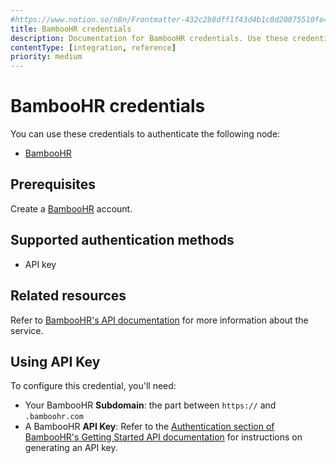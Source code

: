 ```yaml
---
#https://www.notion.so/n8n/Frontmatter-432c2b8dff1f43d4b1c8d20075510fe4
title: BambooHR credentials
description: Documentation for BambooHR credentials. Use these credentials to authenticate BambooHR in n8n, a workflow automation platform.
contentType: [integration, reference]
priority: medium
---
```


# BambooHR credentials

You can use these credentials to authenticate the following node:

- [BambooHR](/integrations/builtin/app-nodes/n8n-nodes-base.bamboohr.md)

## Prerequisites

Create a [BambooHR](https://www.bamboohr.com/) account.

## Supported authentication methods

- API key

## Related resources

Refer to [BambooHR's API documentation](https://documentation.bamboohr.com/docs/getting-started) for more information about the service.

## Using API Key

To configure this credential, you'll need:

- Your BambooHR **Subdomain**: the part between `https://` and `.bamboohr.com`
- A BambooHR **API Key**: Refer to the [Authentication section of BambooHR's Getting Started API documentation](https://documentation.bamboohr.com/docs/getting-started#authentication) for instructions on generating an API key.

